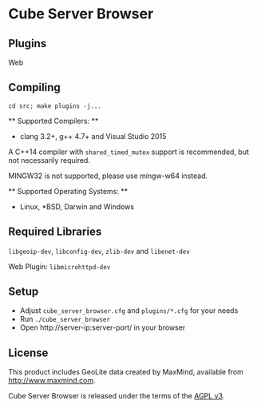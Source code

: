 # Cube Server Browser #

## Plugins ##

Web

## Compiling ##

`cd src; make plugins -j...`

** Supported Compilers: **

* clang 3.2+, g++ 4.7+ and Visual Studio 2015

A C++14 compiler with `shared_timed_mutex` support is recommended,
but not necessarily required.

MINGW32 is not supported, please use mingw-w64 instead.

** Supported Operating Systems: **

* Linux, *BSD, Darwin and Windows

## Required Libraries ##

`libgeoip-dev`, `libconfig-dev`, `zlib-dev` and `libenet-dev`

Web Plugin: `libmicrohttpd-dev`

## Setup ##

* Adjust `cube_server_browser.cfg` and `plugins/*.cfg` for your needs
* Run `./cube_server_browser`
* Open http://server-ip:server-port/ in your browser

## License ##

This product includes GeoLite data created by MaxMind,
available from http://www.maxmind.com.

Cube Server Browser is released under the terms of the
[AGPL v3](https://www.gnu.org/licenses/agpl-3.0.en.html).


